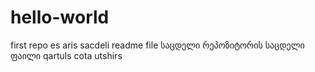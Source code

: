 # hello-world
first repo
es aris sacdeli readme file
საცდელი რეპოზიტორის საცდელი  ფაილი
qartuls cota utshirs
